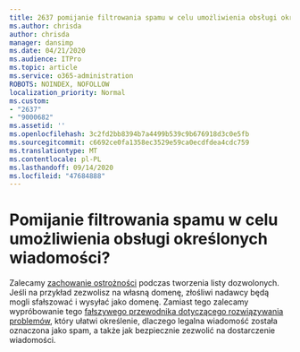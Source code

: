 ```yaml
---
title: 2637 pomijanie filtrowania spamu w celu umożliwienia obsługi określonych wiadomości?
ms.author: chrisda
author: chrisda
manager: dansimp
ms.date: 04/21/2020
ms.audience: ITPro
ms.topic: article
ms.service: o365-administration
ROBOTS: NOINDEX, NOFOLLOW
localization_priority: Normal
ms.custom:
- "2637"
- "9000682"
ms.assetid: ''
ms.openlocfilehash: 3c2fd2bb8394b7a4499b539c9b676918d3c0e5fb
ms.sourcegitcommit: c6692ce0fa1358ec3529e59ca0ecdfdea4cdc759
ms.translationtype: MT
ms.contentlocale: pl-PL
ms.lasthandoff: 09/14/2020
ms.locfileid: "47684888"
---
```

# <a name="bypass-spam-filtering-to-allow-specific-messages"></a>Pomijanie filtrowania spamu w celu umożliwienia obsługi określonych wiadomości?

Zalecamy [zachowanie ostrożności](https://docs.microsoft.com/exchange/troubleshoot/antispam/cautions-against-bypassing-spam-filters) podczas tworzenia listy dozwolonych. Jeśli na przykład zezwolisz na własną domenę, złośliwi nadawcy będą mogli sfałszować i wysyłać jako domenę.  Zamiast tego zalecamy wypróbowanie tego [fałszywego przewodnika dotyczącego rozwiązywania problemów](https://docs.microsoft.com/microsoft-365/security/office-365-security/anti-spam-protection), który ułatwi określenie, dlaczego legalna wiadomość została oznaczona jako spam, a także jak bezpiecznie zezwolić na dostarczenie wiadomości.

